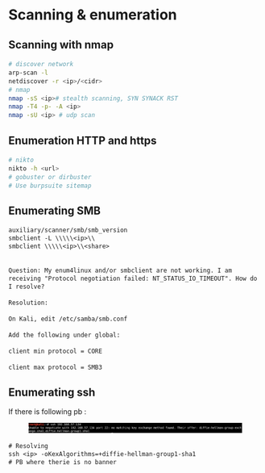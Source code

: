 # Scanning & enumeration

## Scanning with nmap

```bash
# discover network
arp-scan -l
netdiscover -r <ip>/<cidr>
# nmap
nmap -sS <ip># stealth scanning, SYN SYNACK RST
nmap -T4 -p- -A <ip>
nmap -sU <ip> # udp scan

```

## Enumeration HTTP and https

```bash
# nikto
nikto -h <url> 
# gobuster or dirbuster 
# Use burpsuite sitemap
```

## Enumerating SMB

```
auxiliary/scanner/smb/smb_version
smbclient -L \\\\\<ip>\\ 
smbclient \\\\\<ip>\\<share>


Question: My enum4linux and/or smbclient are not working. I am receiving "Protocol negotiation failed: NT_STATUS_IO_TIMEOUT". How do I resolve?

Resolution:

On Kali, edit /etc/samba/smb.conf

Add the following under global:

client min protocol = CORE

client max protocol = SMB3
```

## Enumerating ssh

If there is following pb :&#x20;

<figure><img src=".gitbook/assets/image (1) (1).png" alt=""><figcaption></figcaption></figure>

```
# Resolving
ssh <ip> -oKexAlgorithms=+diffie-hellman-group1-sha1
# PB where therie is no banner
```

